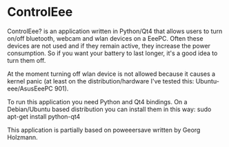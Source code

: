 ControlEee
==========

ControlEee? is an application written in Python/Qt4 that allows users to turn on/off bluetooth, webcam and wlan devices on a EeePC. Often these devices are not used and if they remain active, they increase the power consumption. So if you want your battery to last longer, it's a good idea to turn them off.

At the moment turning off wlan device is not allowed because it causes a kernel panic (at least on the distribution/hardware I've tested this: Ubuntu-eee/AsusEeePC 901).

To run this application you need Python and Qt4 bindings. On a Debian/Ubuntu based distribution you can install them in this way: sudo apt-get install python-qt4

This application is partially based on poweeersave written by Georg Holzmann.
